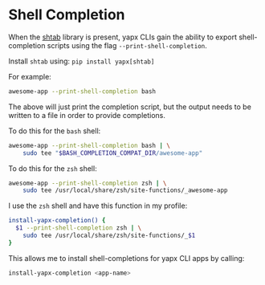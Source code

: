 # Shell Completion

When the [shtab](https://github.com/iterative/shtab) library is present, yapx CLIs gain the ability to export shell-completion scripts using the flag `--print-shell-completion`.

Install `shtab` using: `pip install yapx[shtab]`

For example:

```sh title="Shell-completion Example"
awesome-app --print-shell-completion bash
```

The above will just print the completion script, but the output needs to be written to a file in order to provide completions.

To do this for the `bash` shell:

```sh title="Install shell-completions for bash"
awesome-app --print-shell-completion bash | \
    sudo tee "$BASH_COMPLETION_COMPAT_DIR/awesome-app"
```

To do this for the `zsh` shell:

```sh title="Install shell-completions for zsh"
awesome-app --print-shell-completion zsh | \
    sudo tee /usr/local/share/zsh/site-functions/_awesome-app
```

I use the `zsh` shell and have this function in my profile:

```sh
install-yapx-completion() {
  $1 --print-shell-completion zsh | \
    sudo tee /usr/local/share/zsh/site-functions/_$1
}
```

This allows me to install shell-completions for yapx CLI apps by calling:

```sh
install-yapx-completion <app-name>
```
